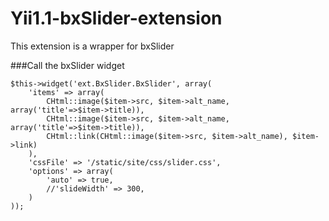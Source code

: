 # Yii1.1-bxSlider-extension
This extension is a wrapper for bxSlider

###Call the bxSlider widget

	$this->widget('ext.BxSlider.BxSlider', array(
		'items' => array(
		    CHtml::image($item->src, $item->alt_name, array('title'=>$item->title)),
		    CHtml::image($item->src, $item->alt_name, array('title'=>$item->title)),
		    CHtml::link(CHtml::image($item->src, $item->alt_name), $item->link)
		),
		'cssFile' => '/static/site/css/slider.css',
		'options' => array(
			'auto' => true,
			//'slideWidth' => 300,
		)
	));
